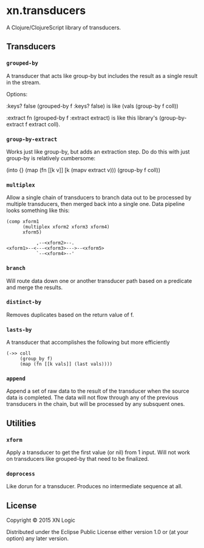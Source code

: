 # xn.transducers

A Clojure/ClojureScript library of transducers.

## Transducers

### `grouped-by`

A transducer that acts like group-by but includes the result as a single result in the stream.

Options:

:keys? false
  (grouped-by f :keys? false) is like (vals (group-by f coll))

:extract fn
  (grouped-by f :extract extract) is like this library's (group-by-extract f extract coll).

### `group-by-extract`

Works just like group-by, but adds an extraction step. Do do this with just
group-by is relatively cumbersome:

 (into {} (map (fn [[k v]] [k (mapv extract v)))
          (group-by f coll))

### `multiplex`

Allow a single chain of transducers to branch data out to be processed by multiple transducers, then merged back into a single one.
Data pipeline looks something like this:

```
(comp xform1
      (multiplex xform2 xform3 xform4)
      xform5)
```

```
           ,--<xform2>--.
<xform1>--<---<xform3>--->--<xform5>
           `--<xform4>--'
```

### `branch`

Will route data down one or another transducer path based on a predicate
and merge the results.

### `distinct-by`

Removes duplicates based on the return value of f.

### `lasts-by`

A transducer that accomplishes the following but more efficiently

```
(->> coll
     (group_by f)
     (map (fn [[k vals]] (last vals))))
```

### `append`

Append a set of raw data to the result of the transducer when the source data is completed. The data will not flow through any of the previous
transducers in the chain, but will be processed by any subsquent ones.


## Utilities

### `xform`

Apply a transducer to get the first value (or nil) from 1 input. Will not work on transducers like grouped-by that need to be finalized.

### `doprocess`

Like dorun for a transducer. Produces no intermediate sequence at all.



## License

Copyright © 2015 XN Logic

Distributed under the Eclipse Public License either version 1.0 or (at
your option) any later version.
